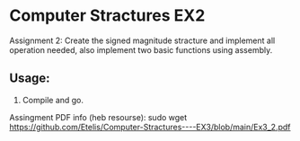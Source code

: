 # Computer Stractures EX2
Assignment 2: Create the signed magnitude stracture and implement all operation needed, also implement two basic functions using assembly.

## Usage:
1. Compile and go.


Assingment PDF info (heb resourse):
sudo wget https://github.com/Etelis/Computer-Stractures----EX3/blob/main/Ex3_2.pdf
